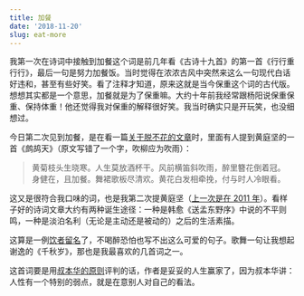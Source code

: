 ```yaml
---
title: 加餐
date: '2018-11-20'
slug: eat-more
---
```


我第一次在诗词中接触到加餐这个词是前几年看《古诗十九首》的第一首《行行重行行》，最后一句是努力加餐饭。当时觉得在浓浓古风中突然来这么一句现代白话好违和，甚至有些好笑。看了注释才知道，原来这就是当今保重这个词的古代版。想想其实都是一个意思，加餐就是为了保重嘛。大约十年前我经常跟杨阳说保重保重、保持体重！他还觉得我对保重的解释很好笑。我当时确实只是开玩笑，也没细想过。

今日第二次见到加餐，是在看一篇[关于脱不花的文章](https://mp.weixin.qq.com/s/KrsyjziBOa1v9_TCi6hMQg)时，里面有人提到黄庭坚的一首《鹧鸪天》（原文写错了一个字，吹柳应为吹雨）：

> 黄菊枝头生晓寒。人生莫放酒杯干。风前横笛斜吹雨，醉里簪花倒着冠。  
身健在，且加餐。舞裙歌板尽清欢。黄花白发相牵挽，付与时人冷眼看。

这又是很符合我口味的词，也是我第二次提黄庭坚（[上一次是在 2011 年](/cn/2011/07/subtle-mind-to-great-waves/)）。看样子好的诗词文章大约有两种诞生途径：一种是韩愈《送孟东野序》中说的不平则鸣，一种是淡泊名利（无论是主动还是被动的）之后的生活素描。

这算是一例[饮者留名](/cn/2018/04/alcohol/)了，不喝醉恐怕也写不出这么可爱的句子。歌舞一句让我想起谢逸的《千秋岁》，那也是我最喜欢的几首词之一。

这首词要是用[叔本华的原则](https://ebooks.adelaide.edu.au/s/schopenhauer/arthur/wisdom/chapter4.html)评判的话，作者是妥妥的人生赢家了，因为叔本华讲：人性有一个特别的弱点，就是在意别人对自己的看法。

